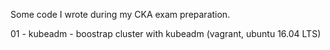 Some code I wrote during my CKA exam preparation.

01 - kubeadm - boostrap cluster with kubeadm (vagrant, ubuntu 16.04 LTS)
